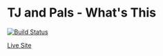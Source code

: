 # TJ and Pals - What's This

[![Build Status](https://github.com/TJ-and-Pals/whats-this/workflows/Test%2C%20Build%2C%20and%20Deploy/badge.svg)](https://github.com/TJ-and-Pals/whats-this/actions)

[Live Site](https://whats-this.tjandpals.com/)